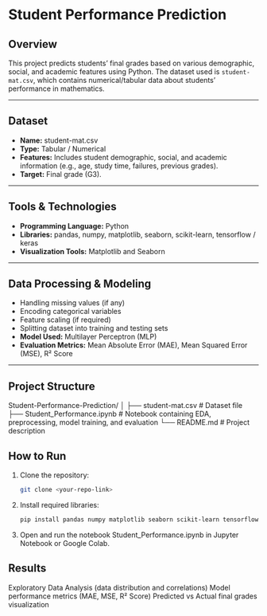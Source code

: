 # Student Performance Prediction

## **Overview**
This project predicts students’ final grades based on various demographic, social, and academic features using Python. The dataset used is `student-mat.csv`, which contains numerical/tabular data about students’ performance in mathematics.

---

## **Dataset**
- **Name:** student-mat.csv  
- **Type:** Tabular / Numerical  
- **Features:** Includes student demographic, social, and academic information (e.g., age, study time, failures, previous grades).  
- **Target:** Final grade (G3).  

---

## **Tools & Technologies**
- **Programming Language:** Python  
- **Libraries:** pandas, numpy, matplotlib, seaborn, scikit-learn, tensorflow / keras  
- **Visualization Tools:** Matplotlib and Seaborn  

---

## **Data Processing & Modeling**
- Handling missing values (if any)  
- Encoding categorical variables  
- Feature scaling (if required)  
- Splitting dataset into training and testing sets  
- **Model Used:** Multilayer Perceptron (MLP)  
- **Evaluation Metrics:** Mean Absolute Error (MAE), Mean Squared Error (MSE), R² Score  

---

## **Project Structure**
Student-Performance-Prediction/
│
├── student-mat.csv # Dataset file
├── Student_Performance.ipynb # Notebook containing EDA, preprocessing, model training, and evaluation
└── README.md # Project description

## **How to Run**
1. Clone the repository:
   ```bash
   git clone <your-repo-link>
2. Install required libraries:
   ```bash
   pip install pandas numpy matplotlib seaborn scikit-learn tensorflow
3. Open and run the notebook Student_Performance.ipynb in Jupyter Notebook or Google Colab.

## **Results**

Exploratory Data Analysis (data distribution and correlations)
Model performance metrics (MAE, MSE, R² Score)
Predicted vs Actual final grades visualization
